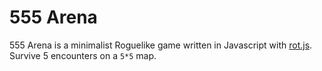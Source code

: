 # 555 Arena

555 Arena is a minimalist Roguelike game written in Javascript with [rot.js](https://github.com/ondras/rot.js). Survive 5 encounters on a `5*5` map.

